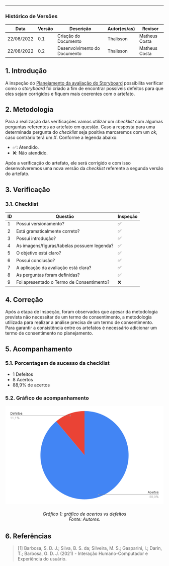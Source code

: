 ***

### Histórico de Versões

**Data** | **Versão** | **Descrição** | **Autor(es/as)** | **Revisor** |
--- | --- | --- | --- | --- |
22/08/2022 | 0.1 | Criação do Documento | Thalisson | Matheus Costa 
22/08/2022 | 0.2 | Desenvolvimento do Documento | Thalisson | Matheus Costa

## 1. Introdução

A inspeção do [Planejamento da avaliação do Storyboard](../designAvalEDesenv/nivel1/storyboard/planejamento-da-avaliacao-do-storyboard.md) possibilita verificar como o _storyboard_ foi criado a fim de encontrar possíveis defeitos para que eles sejam corrigidos e fiquem mais coerentes com o artefato.

## 2. Metodologia

Para a realização das verificações vamos utilizar um _checklist_ com algumas perguntas referentes ao artefato em questão. Caso a resposta para uma determinada pergunta do _checklist_ seja positiva marcaremos com um _ok_, caso contrário terá um _X_. Conforme a legenda abaixo:

- ✅: Atendido.
- ❌: Não atendido.

Após a verificação do artefato, ele será corrigido e com isso desenvolveremos uma nova versão da _checklist_ referente a segunda versão do artefato.

## 3. Verificação

### 3.1. Checklist

ID | Questão | Inspeção
--- | --- | ---
1 | Possui versionamento? | ✅
2 | Está gramaticalmente correto? | ✅
3 | Possui introdução? | ✅
4 | As imagens/figuras/tabelas possuem legenda? | ✅
5 | O objetivo está claro? | ✅
6 | Possui conclusão? | ✅
7 | A aplicação da avaliação está clara? | ✅
8 | As perguntas foram definidas? | ✅
9 | Foi apresentado o Termo de Consentimento? | ❌


## 4. Correção

Após a etapa de Inspeção, foram observados que apesar da metodologia prevista não necessitar de um termo de consentimento, a metodologia utilizada para realizar a análise precisa de um termo de consentimento. Para garantir a consistência entre os artefatos é necessário adicionar um termo de consentimento no planejamento.

## 5. Acompanhamento
### 5.1. Porcentagem de sucesso da checklist

- 1 Defeitos
- 8 Acertos
- 88,9% de acertos

### 5.2. Gráfico de acompanhamento

![Gráfico](../assets/verif-pa-storyboard.png)
<h6 align = "center">Gráfico 1: gráfico de acertos vs defeitos <br>Fonte: Autores. </h6>

## 6. Referências

> [1] Barbosa, S. D. J.; Silva, B. S. da; Silveira, M. S.; Gasparini, I.; Darin, T.; Barbosa, G. D. J. (2021) - Interação Humano-Computador e Experiência do usuário.
